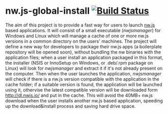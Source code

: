 # nw.js-global-install [![Build Status](https://travis-ci.org/gianluca-nitti/nw.js-global-install.svg?branch=master)](https://travis-ci.org/nw.js-global-install)
The aim of this project is to provide a fast way for users to launch [nw.js](https://github.com/nwjs/nw.js) based applications.
It will consist of a small executable (*nwjsmanager*) for Windows and Linux which will manage a cache of one or more nw.js versions in a common directory on the users' machines.
The project will define a new way for developers to package their nw.js apps (a boilerplate repository will be opened soon), without bundling the nw binaries with the application files; when a user install an application packaged in this format, the installer (NSIS or InnoSetup on Windows, or .deb/.rpm package on Linux) will look for *nwjsmanager* and extract it if it's not already present on the computer. Then when the user launches the application, *nwjsmanager* will check if there is a nw.js version compatible with the application in the cache folder; if a suitable version is found, the application will be launched using it, othervise the latest compatible version will be downloaded form http://dl.nwjs.io/ and put in the cache. This will avoid the 40MB+ nw.js download when the user installs another nw.js based application, speeding up the download&install process and saving hard drive space.
